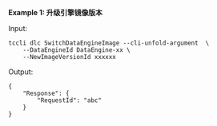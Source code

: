 **Example 1: 升级引擎镜像版本**



Input: 

```
tccli dlc SwitchDataEngineImage --cli-unfold-argument  \
    --DataEngineId DataEngine-xx \
    --NewImageVersionId xxxxxx
```

Output: 
```
{
    "Response": {
        "RequestId": "abc"
    }
}
```

